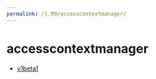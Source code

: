 ```yaml
---
permalink: /1.99/accesscontextmanager/
---
```


# accesscontextmanager



* [v1beta1](v1beta1/index.md)